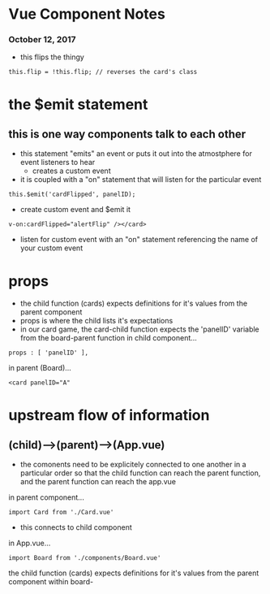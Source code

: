 # Vue Component Notes 
### October 12, 2017

* this flips the thingy
```
this.flip = !this.flip; // reverses the card's class
```



# the $emit statement
## this is one way components talk to each other

- this statement "emits" an event or puts it out into the atmostphere for event listeners to hear
	- creates a custom event
- it is coupled with a "on" statement that will listen for the particular event

```
this.$emit('cardFlipped', panelID); 
```
- create custom event and $emit it 


```
v-on:cardFlipped="alertFlip" /></card>
```
- listen for custom event with an "on" statement referencing the name of your custom event


# props


- the child function (cards) expects definitions for it's values from the parent component 
- props is where the child lists it's expectations
- in our card game, the card-child function expects the 'panelID' variable from the board-parent function
in child component...

```
props : [ 'panelID' ],
```


in parent (Board)...

```
<card panelID="A" 
```


# upstream flow of information
## (child)-->(parent)-->(App.vue)
- the comonents need to be explicitely connected to one another in a particular order so that the child function can reach the parent function, and the parent function can reach the app.vue

in parent component...
```
import Card from './Card.vue' 
```
- this connects to child component

in App.vue...
```
import Board from './components/Board.vue'
```


the child function (cards) expects definitions for it's values from the parent component 
within board-
